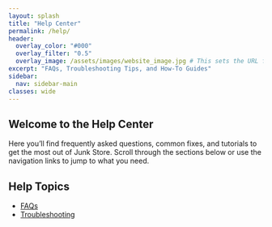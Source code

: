 ```yaml
---
layout: splash
title: "Help Center"
permalink: /help/
header:
  overlay_color: "#000"
  overlay_filter: "0.5"
  overlay_image: /assets/images/website_image.jpg # This sets the URL for this page
excerpt: "FAQs, Troubleshooting Tips, and How-To Guides"
sidebar:
  nav: sidebar-main
classes: wide
---
```


<section class="page-intro">
  <h2>Welcome to the Help Center</h2>
  <p>Here you’ll find frequently asked questions, common fixes, and tutorials to get the most out of Junk Store. Scroll through the sections below or use the navigation links to jump to what you need.</p>
</section>

## Help Topics

- [FAQs](/v2faq)
- [Troubleshooting](/troubleshooting/v2)
<!-- - [Tutorials](/tutorials/v2) -->




<!-- ## FAQs
Quick answers to common questions.

<!-- List or use bullet points -->
<!-- - **What is Junk Store?** It's a...
- **How do I install it?** See the [installation guide](/help/tutorials/plugin/Install/). -->



<!-- ## Troubleshooting
Common problems and how to fix them.

- **Plugin not loading?** Check...
- **Decky Loader errors?** Try... -->



<!-- ## Tutorials & Guides
Step-by-step help for setting things up.

- [Getting Started with Junk Store](#)
- [Installing Decky Plugins](#)
- [Managing Plugin Settings](#) -->

